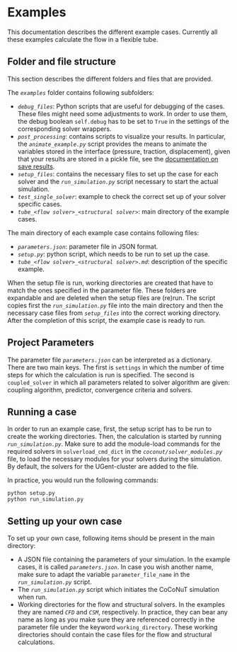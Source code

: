 # Examples

This documentation describes the different example cases.
Currently all these examples calculate the flow in a flexible tube.


## Folder and file structure

This section describes the different folders and files that are provided.

The *`examples`* folder contains following subfolders:

- *`debug_files`*: Python scripts that are useful for debugging of the cases. These files might need some adjustments to work. In order to use them, the debug boolean `self.debug` has to be set to `True` in the settings of the corresponding solver wrappers.
- *`post_processing`*: contains scripts to visualize your results. In particular, the *`animate_example.py`* script provides the means to animate the variables stored in the interface (pressure, traction, displacement), given that your results are stored in a pickle file, see the [documentation on save results](../coupling_components/coupled_solvers/coupled_solvers.md#save-results).
- *`setup_files`*: contains the necessary files to set up the case for each solver and the *`run_simulation.py`* script necessary to start the actual simulation.
- *`test_single_solver`*: example to check the correct set up of your solver specific cases.
- *`tube_<flow solver>_<structural solver>`*: main directory of the example cases.

The main directory of each example case contains following files: 

- *`parameters.json`*: parameter file in JSON format.
- *`setup.py`*: python script, which needs to be run to set up the case.
- *`tube_<flow solver>_<structural solver>.md`*: description of the specific example.

When the setup file is run, working directories are created that have to match the ones specified in the parameter file.
These folders are expandable and are deleted when the setup files are (re)run. 
The script copies first the *`run_simulation.py`* file into the main directory and then the necessary case files from *`setup_files`* into the correct working directory.
After the completion of this script, the example case is ready to run.


## Project Parameters

The parameter file *`parameters.json`* can be interpreted as a dictionary. 
There are two main keys.
The first is `settings` in which the number of time steps for which the calculation is run is specified.
The second is `coupled_solver` in which all parameters related to solver algorithm are given: coupling algorithm, predictor, convergence criteria and solvers.


## Running a case

In order to run an example case, first, the setup script has to be run to create the working directories.
Then, the calculation is started by running *`run_simulation.py`*. Make sure to add the module-load commands for the required solvers in `solverload_cmd_dict` in the *`coconut/solver_modules.py`* file, to load the necessary modules for your solvers during the simulation. By default, the solvers for the UGent-cluster are added to the file.

In practice, you would run the following commands:

    python setup.py
    python run_simulation.py


## Setting up your own case

To set up your own case, following items should be present in the main directory:

- A JSON file containing the parameters of your simulation. In the example cases, it is called *`parameters.json`*. 
In case you wish another name, make sure to adapt the variable `parameter_file_name` in the *`run_simulation.py`* script.
- The *`run_simulation.py`* script which initiates the CoCoNuT simulation when run.
- Working directories for the flow and structural solvers. In the examples they are named *`CFD`* and *`CSM`*, respectively. 
In practice, they can bear any name as long as you make sure they are referenced correctly in the parameter file under the keyword `working_directory`.
These working directories should contain the case files for the flow and structural calculations.